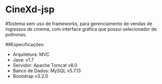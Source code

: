 # CineXd-jsp

#Sistema sem uso de frameworks, para gerenciamento de vendas de ingressos de cinema, com interface gráfica que possui selecionador de poltronas.

##Especificações:

* Arquitetura: MVC
* Java: v1.7
* Servidor: Apache Tomcat v8.0
* Banco de Dados: MySQL v5.7.13
* Bootstrap v3.2.0
